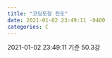 ```yaml
---
title: "코딩도장 진도"
date: 2021-01-02 23:49:11 -0400
categories: C
---
```


2021-01-02 23:49:11 기준
50.3강
